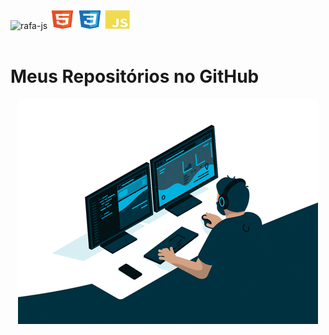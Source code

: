 <!DOCTYPE html>
<html>
<head>
    <title>Meus Repositórios</title>
  <div id="cabecalho">
  <!---<img style="display: inline-block;" height="180em" src="https://github-readme-stats.vercel.app/api?username=ShadeGarden&theme=yeblu&show_icons=true&count_private=true&include_all_commits=true&hide=contribs" />--->
  <img alt="rafa-js" height="30" width="40" src="https://camo.githubusercontent.com/e9141be13e6bea8c50af6d48f64700246faed666040ead23e74d4fc27bf411e3/68747470733a2f2f696d672e69636f6e73382e636f6d2f666c75656e742f34382f3030303030302f76697375616c2d73747564696f2d636f64652d323031392e706e67">
  <img alt="rafa-js" height="30" width="40" src="https://raw.githubusercontent.com/devicons/devicon/master/icons/html5/html5-original.svg">
  <img alt="rafa-js" height="30" width="40" src="https://raw.githubusercontent.com/devicons/devicon/master/icons/css3/css3-original.svg">
  <img alt="rafa-js" height="30" width="40" src="https://raw.githubusercontent.com/devicons/devicon/master/icons/javascript/javascript-plain.svg"><br/><br/>
</div>
</head>
<body>
    <h1>Meus Repositórios no GitHub</h1>
    <ul id="repository-list"></ul>
    <script>
         const username = "ShadeGarden";
          fetch(`https://api.github.com/users/${username}/repos`)
            .then(response => response.json())
            .then(data => {
                const repositoryList = document.getElementById("repository-list");
                data.forEach(repo => {
                    const listItem = document.createElement("li");
                    const link = document.createElement("a");
                    link.href = repo.html_url;
                    link.textContent = repo.name;
                    listItem.appendChild(link);
                    repositoryList.appendChild(listItem);
                });
            })
            .catch(error => console.error(error));
    </script>
  <div style="text-align: center;">
  <img alt="Programador" height="360" width="480" src="https://github.com/kazuyabr/kazuyabr/blob/main/programador.gif">
</div>
</body>
</html>



